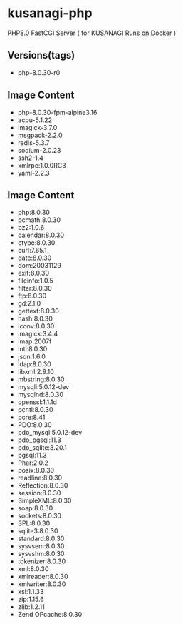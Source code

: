 # kusanagi-php
PHP8.0 FastCGI Server ( for KUSANAGI Runs on Docker )

## Versions(tags)
- php-8.0.30-r0

## Image Content
- php-8.0.30-fpm-alpine3.16
- acpu-5.1.22
- imagick-3.7.0
- msgpack-2.2.0
- redis-5.3.7
- sodium-2.0.23
- ssh2-1.4
- xmlrpc:1.0.0RC3
- yaml-2.2.3

## Image Content
- php:8.0.30
- bcmath:8.0.30
- bz2:1.0.6
- calendar:8.0.30
- ctype:8.0.30
- curl:7.65.1
- date:8.0.30
- dom:20031129
- exif:8.0.30
- fileinfo:1.0.5
- filter:8.0.30
- ftp:8.0.30
- gd:2.1.0
- gettext:8.0.30
- hash:8.0.30
- iconv:8.0.30
- imagick:3.4.4
- imap:2007f
- intl:8.0.30
- json:1.6.0
- ldap:8.0.30
- libxml:2.9.10
- mbstring:8.0.30
- mysqli:5.0.12-dev
- mysqlnd:8.0.30
- openssl:1.1.1d
- pcntl:8.0.30
- pcre:8.41
- PDO:8.0.30
- pdo_mysql:5.0.12-dev
- pdo_pgsql:11.3
- pdo_sqlite:3.20.1
- pgsql:11.3
- Phar:2.0.2
- posix:8.0.30
- readline:8.0.30
- Reflection:8.0.30
- session:8.0.30
- SimpleXML:8.0.30
- soap:8.0.30
- sockets:8.0.30
- SPL:8.0.30
- sqlite3:8.0.30
- standard:8.0.30
- sysvsem:8.0.30
- sysvshm:8.0.30
- tokenizer:8.0.30
- xml:8.0.30
- xmlreader:8.0.30
- xmlwriter:8.0.30
- xsl:1.1.33
- zip:1.15.6
- zlib:1.2.11
- Zend OPcache:8.0.30

